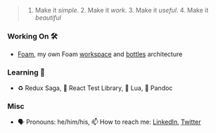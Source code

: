 > 1. Make it _simple_. 2. Make it _work_. 3. Make it _useful_. 4. Make it _beautiful_

### Working On 🛠
- [Foam](https://github.com/foambubble/foam), my own Foam [workspace](https://github.com/scott-joe/foam--workspace) and [bottles](https://github.com/scott-joe/foam--bottle--personal) architecture

### Learning 🌱
- ♻️ Redux Saga, 🐙 React Test Library, 🌝 Lua, 📄 Pandoc

### Misc
- 🗣 Pronouns: he/him/his, 📫 How to reach me: [LinkedIn](https://www.linkedin.com/in/scottjoewilliams/), [Twitter](https://twitter.com/scottjoe_)
